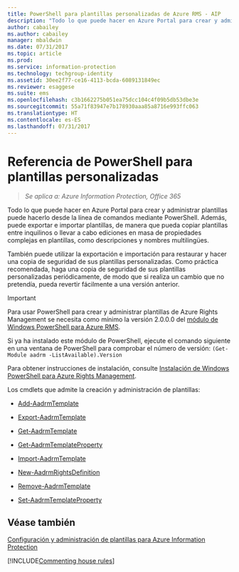 ```yaml
---
title: PowerShell para plantillas personalizadas de Azure RMS - AIP
description: "Todo lo que puede hacer en Azure Portal para crear y administrar plantillas de administración de derechos puede hacerlo también desde la línea de comandos mediante PowerShell. Además, puede exportar e importar plantillas, de manera que pueda copiar plantillas entre inquilinos o llevar a cabo ediciones en masa de propiedades complejas en plantillas, como descripciones y nombres multilingües."
author: cabailey
ms.author: cabailey
manager: mbaldwin
ms.date: 07/31/2017
ms.topic: article
ms.prod: 
ms.service: information-protection
ms.technology: techgroup-identity
ms.assetid: 30ee2f77-ce16-4113-bcda-6089131849ec
ms.reviewer: esaggese
ms.suite: ems
ms.openlocfilehash: c3b1662275b051ea75dcc104c4f09b5db53dbe3e
ms.sourcegitcommit: 55a71f83947e7b178930aaa85a8716e993ffc063
ms.translationtype: HT
ms.contentlocale: es-ES
ms.lasthandoff: 07/31/2017
---
```

# <a name="powershell-reference-for-custom-templates"></a>Referencia de PowerShell para plantillas personalizadas

>*Se aplica a: Azure Information Protection, Office 365*

Todo lo que puede hacer en Azure Portal para crear y administrar plantillas puede hacerlo desde la línea de comandos mediante PowerShell. Además, puede exportar e importar plantillas, de manera que pueda copiar plantillas entre inquilinos o llevar a cabo ediciones en masa de propiedades complejas en plantillas, como descripciones y nombres multilingües.

También puede utilizar la exportación e importación para restaurar y hacer una copia de seguridad de sus plantillas personalizadas. Como práctica recomendada, haga una copia de seguridad de sus plantillas personalizadas periódicamente, de modo que si realiza un cambio que no pretendía, pueda revertir fácilmente a una versión anterior.

> [!IMPORTANT]
> Para usar PowerShell para crear y administrar plantillas de Azure Rights Management se necesita como mínimo la versión 2.0.0.0 del [módulo de Windows PowerShell para Azure RMS](https://go.microsoft.com/fwlink/?LinkId=257721).
> 
> Si ya ha instalado este módulo de PowerShell, ejecute el comando siguiente en una ventana de PowerShell para comprobar el número de versión: `(Get-Module aadrm -ListAvailable).Version`

Para obtener instrucciones de instalación, consulte [Instalación de Windows PowerShell para Azure Rights Management](install-powershell.md).

Los cmdlets que admite la creación y administración de plantillas:

- [Add-AadrmTemplate](/powershell/module/aadrm/add-aadrmtemplate)

- [Export-AadrmTemplate](/powershell/module/aadrm/export-aadrmtemplate)

- [Get-AadrmTemplate](/powershell/module/aadrm/get-aadrmtemplate)

- [Get-AadrmTemplateProperty](/powershell/module/aadrm/get-aadrmtemplateproperty)

- [Import-AadrmTemplate](/powershell/module/aadrm/import-aadrmtemplate)

- [New-AadrmRightsDefinition](/powershell/module/aadrm/new-aadrmrightsdefinition)

- [Remove-AadrmTemplate](/powershell/module/aadrm/remove-aadrmtemplate)

- [Set-AadrmTemplateProperty](/powershell/module/aadrm/set-aadrmtemplateproperty)



## <a name="see-also"></a>Véase también
[Configuración y administración de plantillas para Azure Information Protection](configure-policy-templates.md)

[!INCLUDE[Commenting house rules](../includes/houserules.md)]